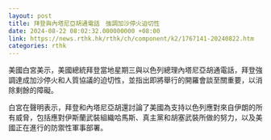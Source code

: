 ```yaml
---
layout: post
title: 拜登與內塔尼亞胡通電話　強調加沙停火迫切性
date: 2024-08-22 08:02:32.000000000 +08:00
link: https://news.rthk.hk/rthk/ch/component/k2/1767141-20240822.htm
categories: rthk
---
```


美國白宮美示，美國總統拜登當地星期三與以色列總理內塔尼亞胡通電話，拜登強調達成加沙停火和人質協議的迫切性，並指出即將舉行的開羅會談至關重要，以消除剩餘的障礙。

白宮在聲明表示，拜登和內塔尼亞胡還討論了美國為支持以色列應對來自伊朗的所有威脅，包括應對伊斯蘭武裝組織哈馬斯、真主黨和胡塞武裝所做的努力，以及美國正在進行的防禦性軍事部署。
